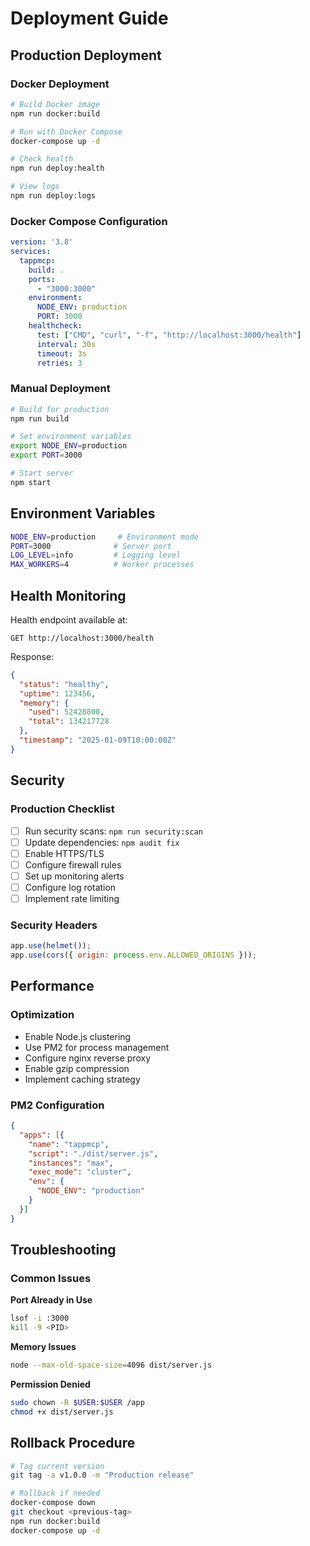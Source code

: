 # Deployment Guide

## Production Deployment

### Docker Deployment

```bash
# Build Docker image
npm run docker:build

# Run with Docker Compose
docker-compose up -d

# Check health
npm run deploy:health

# View logs
npm run deploy:logs
```

### Docker Compose Configuration

```yaml
version: '3.8'
services:
  tappmcp:
    build: .
    ports:
      - "3000:3000"
    environment:
      NODE_ENV: production
      PORT: 3000
    healthcheck:
      test: ["CMD", "curl", "-f", "http://localhost:3000/health"]
      interval: 30s
      timeout: 3s
      retries: 3
```

### Manual Deployment

```bash
# Build for production
npm run build

# Set environment variables
export NODE_ENV=production
export PORT=3000

# Start server
npm start
```

## Environment Variables

```bash
NODE_ENV=production     # Environment mode
PORT=3000              # Server port
LOG_LEVEL=info         # Logging level
MAX_WORKERS=4          # Worker processes
```

## Health Monitoring

Health endpoint available at:
```
GET http://localhost:3000/health
```

Response:
```json
{
  "status": "healthy",
  "uptime": 123456,
  "memory": {
    "used": 52428800,
    "total": 134217728
  },
  "timestamp": "2025-01-09T10:00:00Z"
}
```

## Security

### Production Checklist
- [ ] Run security scans: `npm run security:scan`
- [ ] Update dependencies: `npm audit fix`
- [ ] Enable HTTPS/TLS
- [ ] Configure firewall rules
- [ ] Set up monitoring alerts
- [ ] Configure log rotation
- [ ] Implement rate limiting

### Security Headers
```javascript
app.use(helmet());
app.use(cors({ origin: process.env.ALLOWED_ORIGINS }));
```

## Performance

### Optimization
- Enable Node.js clustering
- Use PM2 for process management
- Configure nginx reverse proxy
- Enable gzip compression
- Implement caching strategy

### PM2 Configuration
```json
{
  "apps": [{
    "name": "tappmcp",
    "script": "./dist/server.js",
    "instances": "max",
    "exec_mode": "cluster",
    "env": {
      "NODE_ENV": "production"
    }
  }]
}
```

## Troubleshooting

### Common Issues

**Port Already in Use**
```bash
lsof -i :3000
kill -9 <PID>
```

**Memory Issues**
```bash
node --max-old-space-size=4096 dist/server.js
```

**Permission Denied**
```bash
sudo chown -R $USER:$USER /app
chmod +x dist/server.js
```

## Rollback Procedure

```bash
# Tag current version
git tag -a v1.0.0 -m "Production release"

# Rollback if needed
docker-compose down
git checkout <previous-tag>
npm run docker:build
docker-compose up -d
```